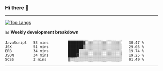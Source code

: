 ### Hi there 👋

-------
[![Top Langs](https://github-readme-stats.vercel.app/api/top-langs/?username=ashish-r)](https://github.com/anuraghazra/github-readme-stats)

📊 **Weekly development breakdown**
<!--START_SECTION:waka-->
```text
JavaScript   53 mins         ███████▓░░░░░░░░░░░░░░░░░   30.47 % 
JSX          51 mins         ███████▒░░░░░░░░░░░░░░░░░   29.05 % 
ERB          34 mins         █████░░░░░░░░░░░░░░░░░░░░   19.74 % 
JSON         34 mins         ████▓░░░░░░░░░░░░░░░░░░░░   19.25 % 
SCSS         2 mins          ▒░░░░░░░░░░░░░░░░░░░░░░░░   01.49 % 
```
<!--END_SECTION:waka-->
-------

<!--
**ashish-r/ashish-r** is a ✨ _special_ ✨ repository because its `README.md` (this file) appears on your GitHub profile.

Here are some ideas to get you started:

- 🔭 I’m currently working on ...
- 🌱 I’m currently learning ...
- 👯 I’m looking to collaborate on ...
- 🤔 I’m looking for help with ...
- 💬 Ask me about ...
- 📫 How to reach me: ...
- 😄 Pronouns: ...
- ⚡ Fun fact: ...
-->
